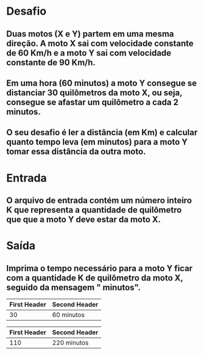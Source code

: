 # Desafio
## Duas motos (X e Y) partem em uma mesma direção. A moto X sai com velocidade constante de 60 Km/h e a moto Y sai com velocidade constante de 90 Km/h.
## Em uma hora (60 minutos) a moto Y consegue se distanciar 30 quilômetros da moto X, ou seja, consegue se afastar um quilômetro a cada 2 minutos.
## O seu desafio é ler a distância (em Km) e calcular quanto tempo leva (em minutos) para a moto Y tomar essa distância da outra moto.

# Entrada
## O arquivo de entrada contém um número inteiro K que representa a quantidade de quilômetro que que a moto Y deve estar da moto X.
# Saída
## Imprima o tempo necessário para a moto Y ficar com a quantidade K de quilômetro da moto X, seguido da mensagem " minutos".

| First Header  | Second Header |
| ------------- | ------------- |
| 30            | 60 minutos    |

| First Header  | Second Header |
| ------------- | ------------- |
| 110            | 220 minutos    |

